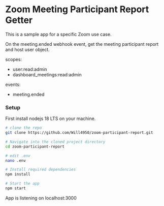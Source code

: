 # Zoom Meeting Participant Report Getter

This is a sample app for a specific Zoom use case.

On the meeting.ended webhook event, get the meeting participant report and host user object.

scopes:
- user:read:admin
- dashboard_meetings:read:admin

events:
- meeting.ended

### Setup

First install nodejs 18 LTS on your machine.


```bash
# clone the repo
git clone https://github.com/Will4950/zoom-participant-report.git

# Navigate into the cloned project directory
cd zoom-participant-report

# edit .env
nano .env

# Install required dependencies
npm install 

# Start the app
npm start

```

App is listening on localhost:3000
